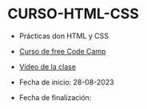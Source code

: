 # CURSO-HTML-CSS

- Prácticas don HTML y CSS
- [Curso de free Code Camp](https://www.freecodecamp.org/espanol/news/aprende-html-y-css-curso-desde-cero/)

- [Vídeo de la clase ](https://www.youtube.com/watch?v=XqFR2lqBYPs&pp=ygURZnJlZWNvZGVjYW1wIGh0bWw%3D)

- Fecha de inicio: 28-08-2023
- Fecha de finalización:
